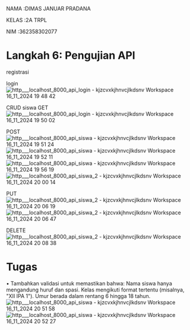 NAMA  :DIMAS JANUAR PRADANA

KELAS :2A TRPL

NIM   :362358302077


# Langkah 6: Pengujian API
registrasi

login
![http___localhost_8000_api_login - kjzcvxkjhnvcjlkdsnv Workspace 16_11_2024 19 48 42](https://github.com/user-attachments/assets/e8b9e4dd-54cd-4f60-8d27-d9fdf3f9b9a8)

CRUD siswa
GET
![http___localhost_8000_api_login - kjzcvxkjhnvcjlkdsnv Workspace 16_11_2024 19 50 02](https://github.com/user-attachments/assets/fdc20f85-67c0-4f36-b83f-bef3c8561ac6)

POST
![http___localhost_8000_api_siswa - kjzcvxkjhnvcjlkdsnv Workspace 16_11_2024 19 51 24](https://github.com/user-attachments/assets/934d90c0-2caa-4436-879c-45761cadec4e)
![http___localhost_8000_api_siswa - kjzcvxkjhnvcjlkdsnv Workspace 16_11_2024 19 52 11](https://github.com/user-attachments/assets/928fc4d2-4ebb-405f-a0aa-b9fad3943027)
![http___localhost_8000_api_siswa - kjzcvxkjhnvcjlkdsnv Workspace 16_11_2024 19 56 19](https://github.com/user-attachments/assets/28b167ef-48b1-4805-87ff-8c3e496bdb5b)
![http___localhost_8000_api_siswa_2 - kjzcvxkjhnvcjlkdsnv Workspace 16_11_2024 20 00 14](https://github.com/user-attachments/assets/64e95481-46a5-4f92-9d78-e7e64a28380d)

PUT
![http___localhost_8000_api_siswa_2 - kjzcvxkjhnvcjlkdsnv Workspace 16_11_2024 20 06 19](https://github.com/user-attachments/assets/dc3f39bb-9e4f-489c-8ade-ef92c3bb49e3)
![http___localhost_8000_api_siswa_2 - kjzcvxkjhnvcjlkdsnv Workspace 16_11_2024 20 06 47](https://github.com/user-attachments/assets/15d8e6e5-5af8-4f78-a834-2f854c91a5b7)

DELETE
![http___localhost_8000_api_siswa_2 - kjzcvxkjhnvcjlkdsnv Workspace 16_11_2024 20 08 38](https://github.com/user-attachments/assets/a678b9ff-73cb-405b-931c-0d4cbb940443)

# Tugas
• Tambahkan	validasi	untuk	memastikan	bahwa:
    Nama	siswa	hanya	mengandung	huruf	dan	spasi.
    Kelas	mengikuti	format	tertentu	(misalnya,	"XII	IPA	1").
    Umur	berada	dalam	rentang	6	hingga	18	tahun.
![http___localhost_8000_api_siswa - kjzcvxkjhnvcjlkdsnv Workspace 16_11_2024 20 51 58](https://github.com/user-attachments/assets/e12cd087-4e43-41da-96cf-3b0a03568a98)
![http___localhost_8000_api_siswa - kjzcvxkjhnvcjlkdsnv Workspace 16_11_2024 20 52 27](https://github.com/user-attachments/assets/bde9b6c4-1fb9-42d9-bc2b-a140d9daa0bc)




